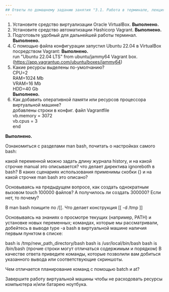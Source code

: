 ```yaml
---
## Ответы по домашнему заданию занятия "3.1. Работа в терминале, лекция 1" 
---
```


1. Установите средство виртуализации Oracle VirtualBox. <strong>Выполнено.</strong>  
2. Установите средство автоматизации Hashicorp Vagrant. <strong>Выполнено.</strong>  
3. Подготовьте удобный для дальнейшей работы терминал. <strong>Выполнено.</strong> 
4. С помощью файла конфигурации запустил Ubuntu 22.04 в VirtualBox посредством Vagrant:  <strong>Выполнено.</strong>  
run "Ubuntu 22.04 LTS"  from ubuntu/jammy64 Vagrant box. (https://app.vagrantup.com/ubuntu/boxes/jammy64)     
5. Какие ресурсы выделены по-умолчанию?    
CPU=2  
RAM=1024 Mb  
VRAM=16 Mb  
HDD=40 Gb   
<strong>Выполнено.</strong>  
6. Как добавить оперативной памяти или ресурсов процессора виртуальной машине?  
добавлены строки в конфиг. файл Vagrantfile  
  vb.memory = 3072  
  vb.cpus = 3  
end  

<strong>Выполнено.</strong>

Ознакомиться с разделами man bash, почитать о настройках самого bash:

какой переменной можно задать длину журнала history, и на какой строчке manual это описывается?
что делает директива ignoreboth в bash?
В каких сценариях использования применимы скобки {} и на какой строчке man bash это описано?

Основываясь на предыдущем вопросе, как создать однократным вызовом touch 100000 файлов? А получилось ли создать 300000? Если нет, то почему?

В man bash поищите по /\[\[. Что делает конструкция [[ -d /tmp ]]

Основываясь на знаниях о просмотре текущих (например, PATH) и установке новых переменных; командах, которые мы рассматривали, добейтесь в выводе type -a bash в виртуальной машине наличия первым пунктом в списке:

bash is /tmp/new_path_directory/bash
bash is /usr/local/bin/bash
bash is /bin/bash
(прочие строки могут отличаться содержимым и порядком) В качестве ответа приведите команды, которые позволили вам добиться указанного вывода или соответствующие скриншоты.

Чем отличается планирование команд с помощью batch и at?

Завершите работу виртуальной машины чтобы не расходовать ресурсы компьютера и/или батарею ноутбука.


